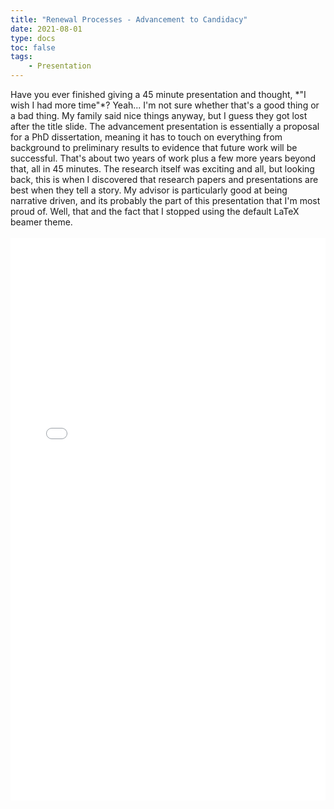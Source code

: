 ```yaml
---
title: "Renewal Processes - Advancement to Candidacy"
date: 2021-08-01
type: docs
toc: false
tags:
    - Presentation
---
```


<div class = "custom-project-paragraph">
Have you ever finished giving a 45 minute presentation and thought, *"I wish I had more time"*? Yeah... I'm not sure whether that's a good thing or a bad thing. My family said nice things anyway, but I guess they got lost after the title slide. The advancement presentation is essentially a proposal for a PhD dissertation, meaning it has to touch on everything from background to preliminary results to evidence that future work will be successful. That's about two years of work plus a few more years beyond that, all in 45 minutes. The research itself was exciting and all, but looking back, this is when I discovered that research papers and presentations are best when they tell a story. My advisor is particularly good at being narrative driven, and its probably the part of this presentation that I'm most proud of. Well, that and the fact that I stopped using the default LaTeX beamer theme.
</div>
<br>
<embed src="/projects/atc_pres.pdf" type="application/pdf" width="100%" height="900px" />
